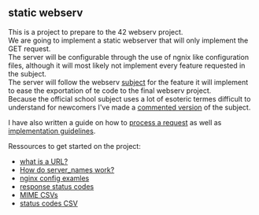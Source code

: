 ## static webserv

This is a project to prepare to the 42 webserv project.  
We are going to implement a static webserver that will only implement the GET request.  
The server will be configurable through the use of ngnix like configuration files, although it will most likely not implement every feature requested in the subject.  
The server will follow the webserv [subject](/project_documentation_ressources/subject.pdf) for the feature it will implement to ease the exportation of te code to the final webserv project.  
Because the official school subject uses a lot of esoteric termes difficult to understand for newcomers I've made a [commented version](/project_documentation_ressources/commented_subject.md) of the subject.  

I have also written a guide on how to [process a request](/project_documentation_ressources/Request_processing_guidelines.md) as well as [implementation guidelines](/project_documentation_ressources/high_level_implementation_guidelines.md).


Ressources to get started on the project:
- [what is a URL?](https://developer.mozilla.org/en-US/docs/Learn/Common_questions/Web_mechanics/What_is_a_URL#basics_anatomy_of_a_url)
- [How do server_names work?](http://nginx.org/en/docs/http/server_names.html)
- [nginx config examles](https://github.com/JCluzet/webserv/blob/main/config/default.conf)
- [response status codes](https://httpwg.org/specs/rfc9110.html#status.code.registration)
- [MIME CSVs](https://www.iana.org/assignments/media-types/media-types.xhtml)
- [status codes CSV](https://github.com/Mr-Pi/httpStatusCodes/blob/master/priv/http-status-codes-1.csv)